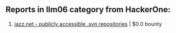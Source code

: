 ## Reports in llm06 category from HackerOne:

1. [jazz.net - publicly accessible .svn repositories](https://hackerone.com/reports/2398335) | $0.0 bounty

